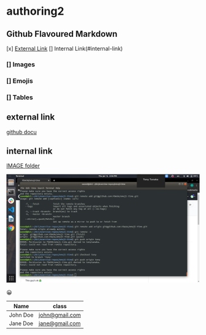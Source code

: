 # authoring2

##  Github Flavoured Markdown

[x]  [External Link](#external-link)
[] Internal Link(#internal-link)
### [] Images
### [] Emojis
### [] Tables

## external link
[github docu](https://help.github.com/en)

## internal link
[IMAGE folder](/images/)

![images](https://github.com/tonytanaka/authoring2/blob/master/images/Screenshot%20from%202020-07-09%2014-34-29.png)

:grinning:

|Name    | class   |
| ------- | ------ |
| John Doe | john@gmail.com|
| Jane Doe | jane@gmail.com|




